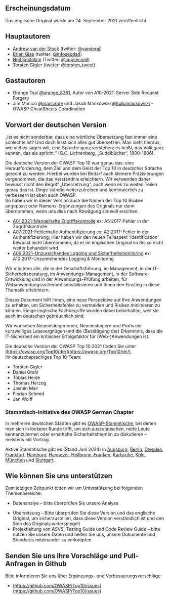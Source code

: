 ## Erscheinungsdatum

Das englische Original wurde am 24. September 2021 veröffentlicht

## Hauptautoren

- [Andrew van der Stock](mailto:vanderaj@owasp.org) (twitter: [@vanderaj](https://twitter.com/vanderaj))
- [Brian Glas](mailto:brian.glas@owasp.org) (twitter: [@infosecdad](https://twitter.com/infosecdad))
- [Neil Smithline](mailto:neil.smithline@owasp.org) (Twitter: [@appsecneil](https://twitter.com/appsecneil))
- [Torsten Gigler](mailto:torsten.gigler@owasp.org) (twitter: [@torsten_tweet](https://twitter.com/torsten_tweet))

## Gastautoren

- Orange Tsai [@orange_8361](https://twitter/orange_8361), Autor von A10-2021: Server Side Request Forgery
- Jim Manico [@manicode](https://twitter/manicode) und Jakub Maćkowski [@kubamackowski](https://twitter/kubamackowski) – OWASP CheatSheets Coordination

## Vorwort der deutschen Version

„Ist es nicht sonderbar, dass eine wörtliche Übersetzung fast immer eine schlechte ist? Und doch lässt sich alles gut übersetzen. Man sieht hieraus, wie viel es sagen will, eine Sprache ganz verstehen; es heißt, das Volk ganz kennen, das sie spricht.“ (G.C. Lichtenberg, „Sudelbücher“, 1800-1806).<br>

Die deutsche Version der OWASP Top 10 war genau das: eine Herausforderung, dem Ziel und dem Geist der Top 10 in deutscher Sprache gerecht zu werden. Hierbei wurden bei Bedarf auch kleinere Präzisierungen vorgenommen, die das Verständnis erleichtern. Wir verwenden daher bewusst nicht den Begriff „Übersetzung“, auch wenn es zu weiten Teilen genau das ist. Dinge ständig weiterzutreiben und kontinuierlich zu verbessern ist eben auch OWASP.<br>
So haben wir in dieser Version auch die Namen der Top 10 Risiken angepasst oder Namens-Ergänzungen des Originals nur dann übernommen, wenn uns dies nach Abwägung sinnvoll erschien:

- [A01:2021–Mangelhafte Zugriffskontrolle](A01_2021-Broken_Access_Control.de.md) ex: A5:2017-Fehler in der Zugriffskontrolle
- [A07:2021–Fehlerhafte Authentifizierung](A07_2021-Identification_and_Authentication_Failures.de.md) ex: A2:2017-Fehler in der Authentifizierung; Hier haben wir den neuen Teilaspekt 'Identification' bewusst nicht übernommen, da er im englischen Original im Risiko nicht weiter behandelt wird
- [A09:2021–Unzureichendes Logging und Sicherheitsmonitoring](A09_2021-Security_Logging_and_Monitoring_Failures.de.md) ex: A10:2017-Unzureichendes Logging & Monitoring

Wir möchten alle, die in der Geschäftsführung, im Management, in der IT-Sicherheitsberatung, im Anwendungs-Management, in der Software-Entwicklung und in der Anwendungs-Prüfung arbeiten, für Webanwendungssicherheit sensibilisieren und Ihnen den Einstieg in diese Thematik erleichtern.<br>

Dieses Dokument hilft Ihnen, eine neue Perspektive auf Ihre Anwendungen zu erhalten, um Sicherheitsfehler zu vermeiden und Risiken minimieren zu können. Einige englische Fachbegriffe wurden dabei beibehalten, weil sie auch im deutschen gebräuchlich sind.<br>

Wir wünschen Neueinsteigerinnen, Neueinsteigern und Profis ein kurzweiliges Lesevergnügen und die (Bestätigung der) Erkenntnis, dass die IT-Sicherheit ein kritischer Erfolgsfaktor für (Web-)Anwendungen ist.<br>

Die deutsche Version der OWASP Top 10:2021 finden Sie unter [https://owasp.org/Top10/de/](https://owasp.org/Top10/de/).
<br>
Ihr deutschsprachiges Top 10-Team:<br>
- Torsten Gigler<br>
- Daniel Grahl<br>
- Tobias Heide<br>
- Thomas Herzog<br>
- Jasmin Mair<br>
- Florian Schmid<br>
- Jan Wolff<br>

### Stammtisch-Initiative des OWASP German Chapter
In mehreren deutschen Städten gibt es [OWASP-Stammtische](https://owasp.org/www-chapter-germany/stammtische/), bei denen man sich in lockerer Runde trifft, um sich auszutauschen, nette Leute kennenzulernen oder ernsthafte Sicherheitsthemen zu diskutieren – meistens mit Vortrag.<br>

Aktive Stammtische gibt es (Stand Juni 2024) in [Augsburg](/www-chapter-germany/stammtische/augsburg/), [Berlin](/www-chapter-germany/stammtische/berlin), [Dresden](/www-chapter-germany/stammtische/dresden/), [Frankfurt](/www-chapter-germany/stammtische/frankfurt/), [Hamburg](/www-chapter-germany/stammtische/hamburg/), [Hannover](/www-chapter-germany/stammtische/hannover/), [Heilbronn-Franken](/www-chapter-germany/stammtische/heilbronn_franken/), [Karlsruhe](/www-chapter-germany/stammtische/karlsruhe/), [Köln](/www-chapter-germany/stammtische/koeln/), [München](/www-chapter-germany/stammtische/muenchen/) und [Stuttgart](/www-chapter-germany/stammtische/stuttgart/).

## Wie können Sie uns unterstützen

Zum jetzigen Zeitpunkt bitten wir um Unterstützung bei folgenden Themenbereiche:

- Datenanalye – bitte überprüfen Sie unsere Analyse
<!--- - Webdesign – wir müssen eine mobilfreundliche Version erstellen  <!--- Besteht bereits --->
- Übersetzung – Bitte überprüfen Sie diese Version und das englische Original, um sicherzustellen, dass diese Version verständlich ist und den Sinn des Originals widerspiegelt
- Projektleitung von ASVS, Testing Guide und Code Review Guide – bitte nutzen Sie unsere Daten und helfen Sie uns, unsere Dokumente und Standards miteinander zu verknüpfen

## Senden Sie uns Ihre Vorschläge und Pull-Anfragen in Github

Bitte informieren Sie uns über Ergänzungs- und Verbesserungsvorschläge:

- [https://github.com/OWASP/Top10/issues](https://github.com/OWASP/Top10/issues)
